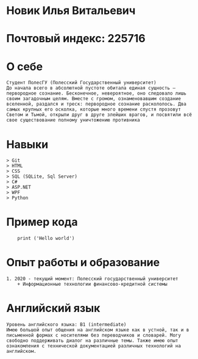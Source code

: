 # Новик Илья Витальевич

# Почтовый индекс: 225716

# О себе
    Студент ПолесГУ (Полесский Государственный университет)
    До начала всего в абсолютной пустоте обитала единая сущность — первородное сознание. Бесконечное, невероятное, оно следовало лишь своим загадочным целям. Вместе с громом, ознаменовавшим создание вселенной, раздался и треск: первородное сознание раскололось. Два самых крупных его осколка, которые много времени спустя прозовут Светом и Тьмой, открыли друг в друге злейших врагов, и посвятили всё свое существование полному уничтожению противника

# Навыки
    > Git
    > HTML
    > CSS
    > SQL (SQLite, Sql Server)
    > C#
    > ASP.NET
    > WPF
    > Python
# Пример кода
```
    print ('Hello world')
```

# Опыт работы и образование
    1. 2020 - текущий момент: Полесский государственный университет
        + Информационные технологии финансово-кредитной системы

# Английский язык
    Уровень английского языка: B1 (intermediate)
    Имею большой опыт общения на английском языке как в устной, так и в письменной формах с носителями без переводчиков и словарей. Могу свободно поддерживать диалог на различные темы. Также имею опыт ознакомления с технической документацией различных технологий на английском. 
